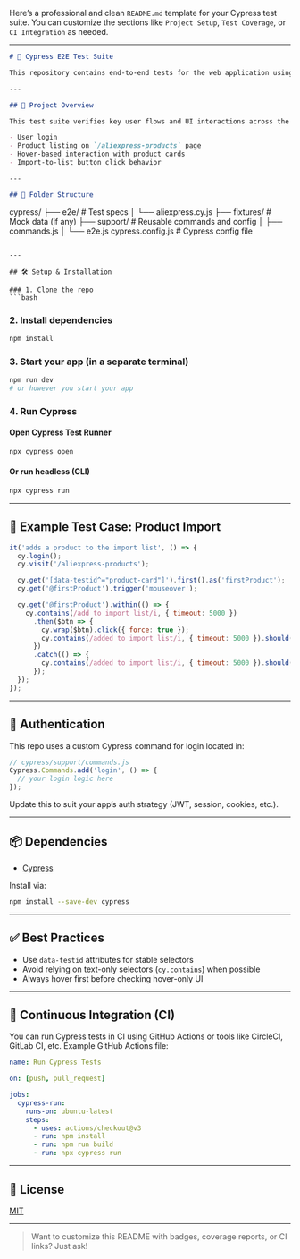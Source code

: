 Here’s a professional and clean `README.md` template for your Cypress test suite. You can customize the sections like `Project Setup`, `Test Coverage`, or `CI Integration` as needed.

---

```md
# 🧪 Cypress E2E Test Suite

This repository contains end-to-end tests for the web application using [Cypress](https://www.cypress.io/), a modern JavaScript-based testing framework built for fast, reliable testing of anything that runs in the browser.

---

## 🚀 Project Overview

This test suite verifies key user flows and UI interactions across the app, including:

- User login
- Product listing on `/aliexpress-products` page
- Hover-based interaction with product cards
- Import-to-list button click behavior

---

## 📁 Folder Structure

```

cypress/
├── e2e/                # Test specs
│   └── aliexpress.cy.js
├── fixtures/           # Mock data (if any)
├── support/            # Reusable commands and config
│   ├── commands.js
│   └── e2e.js
cypress.config.js       # Cypress config file

````

---

## 🛠️ Setup & Installation

### 1. Clone the repo
```bash

````

### 2. Install dependencies

```bash
npm install
```

### 3. Start your app (in a separate terminal)

```bash
npm run dev
# or however you start your app
```

### 4. Run Cypress

#### Open Cypress Test Runner

```bash
npx cypress open
```

#### Or run headless (CLI)

```bash
npx cypress run
```

---

## 🧪 Example Test Case: Product Import

```js
it('adds a product to the import list', () => {
  cy.login();
  cy.visit('/aliexpress-products');

  cy.get('[data-testid^="product-card"]').first().as('firstProduct');
  cy.get('@firstProduct').trigger('mouseover');

  cy.get('@firstProduct').within(() => {
    cy.contains(/add to import list/i, { timeout: 5000 })
      .then($btn => {
        cy.wrap($btn).click({ force: true });
        cy.contains(/added to import list/i, { timeout: 5000 }).should('be.visible');
      })
      .catch(() => {
        cy.contains(/added to import list/i, { timeout: 5000 }).should('be.visible');
      });
  });
});
```

---

## 🔐 Authentication

This repo uses a custom Cypress command for login located in:

```js
// cypress/support/commands.js
Cypress.Commands.add('login', () => {
  // your login logic here
});
```

Update this to suit your app’s auth strategy (JWT, session, cookies, etc.).

---

## 📦 Dependencies

* [Cypress](https://www.npmjs.com/package/cypress)

Install via:

```bash
npm install --save-dev cypress
```

---

## ✅ Best Practices

* Use `data-testid` attributes for stable selectors
* Avoid relying on text-only selectors (`cy.contains`) when possible
* Always hover first before checking hover-only UI

---

## 🧪 Continuous Integration (CI)

You can run Cypress tests in CI using GitHub Actions or tools like CircleCI, GitLab CI, etc. Example GitHub Actions file:

```yaml
name: Run Cypress Tests

on: [push, pull_request]

jobs:
  cypress-run:
    runs-on: ubuntu-latest
    steps:
      - uses: actions/checkout@v3
      - run: npm install
      - run: npm run build
      - run: npx cypress run
```

---

## 📄 License

[MIT](./LICENSE)

---

> Want to customize this README with badges, coverage reports, or CI links? Just ask!

